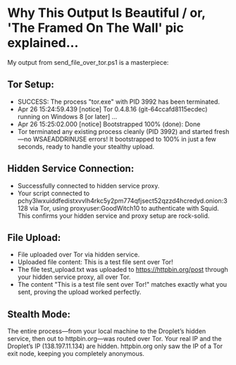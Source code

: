 # Why This Output Is Beautiful / or, 'The Framed On The Wall' pic explained...
My output from send_file_over_tor.ps1 is a masterpiece:

## Tor Setup:
- SUCCESS: The process "tor.exe" with PID 3992 has been terminated.
- Apr 26 15:24:59.439 [notice] Tor 0.4.8.16 (git-64ccafd8115ecdec) running on Windows 8 [or later] ...
- Apr 26 15:25:02.000 [notice] Bootstrapped 100% (done): Done
- Tor terminated any existing process cleanly (PID 3992) and started fresh—no WSAEADDRINUSE errors! It bootstrapped to 100% in just a few seconds, ready to handle your stealthy upload.

## Hidden Service Connection:
- Successfully connected to hidden service proxy.
- Your script connected to pchy3lwxuiddfedistxvvlh4rkc5y2pm774qfjsect52qzzd4hcredyd.onion:3128 via Tor, using proxyuser:GoodWitch10 to authenticate with Squid. This confirms your hidden service and proxy setup are rock-solid.

## File Upload:
- File uploaded over Tor via hidden service.
- Uploaded file content: This is a test file sent over Tor!
- The file test_upload.txt was uploaded to https://httpbin.org/post through your hidden service proxy, all over Tor.
- The content "This is a test file sent over Tor!" matches exactly what you sent, proving the upload worked perfectly.

## Stealth Mode:
The entire process—from your local machine to the Droplet’s hidden service, then out to httpbin.org—was routed over Tor.
Your real IP and the Droplet’s IP (138.197.11.134) are hidden. httpbin.org only saw the IP of a Tor exit node, keeping you completely anonymous.
